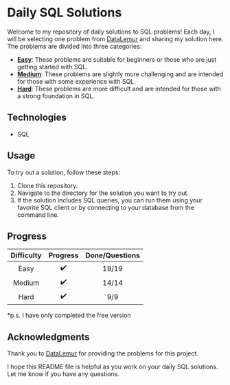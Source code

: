 # Daily SQL Solutions

Welcome to my repository of daily solutions to SQL problems! Each day, I will be selecting one problem from [DataLemur](https://datalemur.com?referralCode=s7zSt257) and sharing my solution here. The problems are divided into three categories:

- [**Easy**](./easy/README.md): These problems are suitable for beginners or those who are just getting started with SQL.
- [**Medium**](./medium/README.md): These problems are slightly more challenging and are intended for those with some experience with SQL.
- [**Hard**](./hard/README.md): These problems are more difficult and are intended for those with a strong foundation in SQL.

## Technologies

- SQL

## Usage

To try out a solution, follow these steps:

1. Clone this repository.
2. Navigate to the directory for the solution you want to try out.
3. If the solution includes SQL queries, you can run them using your favorite SQL client or by connecting to your database from the command line.

## Progress

| **Difficulty** | **Progress** | **Done/Questions** |
|:--------------:|:------------:|:------------------:|
| Easy           |       ✔️      |        19/19       |
| Medium         |       ✔️      |        14/14        |
| Hard           |       ✔️      |         9/9        |

*p.s. I have only completed the free version

## Acknowledgments

Thank you to [DataLemur](https://datalemur.com?referralCode=s7zSt257) for providing the problems for this project.

I hope this README file is helpful as you work on your daily SQL solutions. Let me know if you have any questions.


